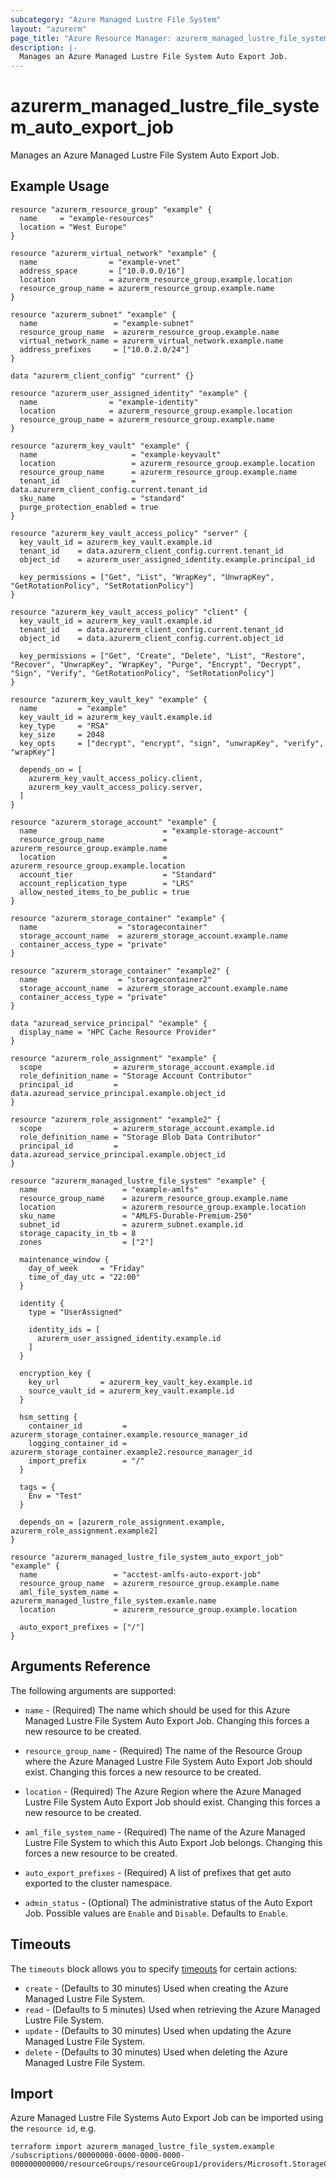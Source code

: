 ```yaml
---
subcategory: "Azure Managed Lustre File System"
layout: "azurerm"
page_title: "Azure Resource Manager: azurerm_managed_lustre_file_system_auto_export_job"
description: |-
  Manages an Azure Managed Lustre File System Auto Export Job.
---
```


# azurerm_managed_lustre_file_system_auto_export_job

Manages an Azure Managed Lustre File System Auto Export Job.

## Example Usage

```hcl
resource "azurerm_resource_group" "example" {
  name     = "example-resources"
  location = "West Europe"
}

resource "azurerm_virtual_network" "example" {
  name                = "example-vnet"
  address_space       = ["10.0.0.0/16"]
  location            = azurerm_resource_group.example.location
  resource_group_name = azurerm_resource_group.example.name
}

resource "azurerm_subnet" "example" {
  name                 = "example-subnet"
  resource_group_name  = azurerm_resource_group.example.name
  virtual_network_name = azurerm_virtual_network.example.name
  address_prefixes     = ["10.0.2.0/24"]
}

data "azurerm_client_config" "current" {}

resource "azurerm_user_assigned_identity" "example" {
  name                = "example-identity"
  location            = azurerm_resource_group.example.location
  resource_group_name = azurerm_resource_group.example.name
}

resource "azurerm_key_vault" "example" {
  name                     = "example-keyvault"
  location                 = azurerm_resource_group.example.location
  resource_group_name      = azurerm_resource_group.example.name
  tenant_id                = data.azurerm_client_config.current.tenant_id
  sku_name                 = "standard"
  purge_protection_enabled = true
}

resource "azurerm_key_vault_access_policy" "server" {
  key_vault_id = azurerm_key_vault.example.id
  tenant_id    = data.azurerm_client_config.current.tenant_id
  object_id    = azurerm_user_assigned_identity.example.principal_id

  key_permissions = ["Get", "List", "WrapKey", "UnwrapKey", "GetRotationPolicy", "SetRotationPolicy"]
}

resource "azurerm_key_vault_access_policy" "client" {
  key_vault_id = azurerm_key_vault.example.id
  tenant_id    = data.azurerm_client_config.current.tenant_id
  object_id    = data.azurerm_client_config.current.object_id

  key_permissions = ["Get", "Create", "Delete", "List", "Restore", "Recover", "UnwrapKey", "WrapKey", "Purge", "Encrypt", "Decrypt", "Sign", "Verify", "GetRotationPolicy", "SetRotationPolicy"]
}

resource "azurerm_key_vault_key" "example" {
  name         = "example"
  key_vault_id = azurerm_key_vault.example.id
  key_type     = "RSA"
  key_size     = 2048
  key_opts     = ["decrypt", "encrypt", "sign", "unwrapKey", "verify", "wrapKey"]

  depends_on = [
    azurerm_key_vault_access_policy.client,
    azurerm_key_vault_access_policy.server,
  ]
}

resource "azurerm_storage_account" "example" {
  name                            = "example-storage-account"
  resource_group_name             = azurerm_resource_group.example.name
  location                        = azurerm_resource_group.example.location
  account_tier                    = "Standard"
  account_replication_type        = "LRS"
  allow_nested_items_to_be_public = true
}

resource "azurerm_storage_container" "example" {
  name                  = "storagecontainer"
  storage_account_name  = azurerm_storage_account.example.name
  container_access_type = "private"
}

resource "azurerm_storage_container" "example2" {
  name                  = "storagecontainer2"
  storage_account_name  = azurerm_storage_account.example.name
  container_access_type = "private"
}

data "azuread_service_principal" "example" {
  display_name = "HPC Cache Resource Provider"
}

resource "azurerm_role_assignment" "example" {
  scope                = azurerm_storage_account.example.id
  role_definition_name = "Storage Account Contributor"
  principal_id         = data.azuread_service_principal.example.object_id
}

resource "azurerm_role_assignment" "example2" {
  scope                = azurerm_storage_account.example.id
  role_definition_name = "Storage Blob Data Contributor"
  principal_id         = data.azuread_service_principal.example.object_id
}

resource "azurerm_managed_lustre_file_system" "example" {
  name                   = "example-amlfs"
  resource_group_name    = azurerm_resource_group.example.name
  location               = azurerm_resource_group.example.location
  sku_name               = "AMLFS-Durable-Premium-250"
  subnet_id              = azurerm_subnet.example.id
  storage_capacity_in_tb = 8
  zones                  = ["2"]

  maintenance_window {
    day_of_week     = "Friday"
    time_of_day_utc = "22:00"
  }

  identity {
    type = "UserAssigned"

    identity_ids = [
      azurerm_user_assigned_identity.example.id
    ]
  }

  encryption_key {
    key_url         = azurerm_key_vault_key.example.id
    source_vault_id = azurerm_key_vault.example.id
  }

  hsm_setting {
    container_id         = azurerm_storage_container.example.resource_manager_id
    logging_container_id = azurerm_storage_container.example2.resource_manager_id
    import_prefix        = "/"
  }

  tags = {
    Env = "Test"
  }

  depends_on = [azurerm_role_assignment.example, azurerm_role_assignment.example2]
}

resource "azurerm_managed_lustre_file_system_auto_export_job" "example" {
  name                 = "acctest-amlfs-auto-export-job"
  resource_group_name  = azurerm_resource_group.example.name
  aml_file_system_name = azurerm_managed_lustre_file_system.examle.name
  location             = azurerm_resource_group.example.location

  auto_export_prefixes = ["/"]
}
```

## Arguments Reference

The following arguments are supported:

* `name` - (Required) The name which should be used for this Azure Managed Lustre File System Auto Export Job. Changing this forces a new resource to be created.

* `resource_group_name` - (Required) The name of the Resource Group where the Azure Managed Lustre File System Auto Export Job should exist. Changing this forces a new resource to be created.

* `location` - (Required) The Azure Region where the Azure Managed Lustre File System Auto Export Job should exist. Changing this forces a new resource to be created.

* `aml_file_system_name` - (Required) The name of the Azure Managed Lustre File System to which this Auto Export Job belongs. Changing this forces a new resource to be created.

* `auto_export_prefixes` - (Required) A list of prefixes that get auto exported to the cluster namespace.

* `admin_status` - (Optional) The administrative status of the Auto Export Job. Possible values are `Enable` and `Disable`. Defaults to `Enable`.

## Timeouts

The `timeouts` block allows you to specify [timeouts](https://www.terraform.io/docs/configuration/resources.html#timeouts) for certain actions:

* `create` - (Defaults to 30 minutes) Used when creating the Azure Managed Lustre File System.
* `read` - (Defaults to 5 minutes) Used when retrieving the Azure Managed Lustre File System.
* `update` - (Defaults to 30 minutes) Used when updating the Azure Managed Lustre File System.
* `delete` - (Defaults to 30 minutes) Used when deleting the Azure Managed Lustre File System.

## Import

Azure Managed Lustre File Systems Auto Export Job can be imported using the `resource id`, e.g.

```shell
terraform import azurerm_managed_lustre_file_system.example /subscriptions/00000000-0000-0000-0000-000000000000/resourceGroups/resourceGroup1/providers/Microsoft.StorageCache/amlFilesystems/amlFilesystem1/autoExportJobs/autoexportjob1
```
